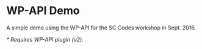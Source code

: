 # WP-API Demo

A simple demo using the WP-API for the SC Codes workshop in Sept. 2016.

_* Requires WP-API plugin (v2)._
